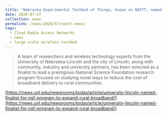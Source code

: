 ```yaml
---
title: 'Nebraska Experimental Testbed of Things, known as NEXTT, named finalist for NSF program to expand rural broadband'
date: 2020-07-27
collection: news
permalink: /news/2020/07/nextt-news/
tags:
  - Cloud Radio Access Networks
  - news
  - large-scale wireless testbed
---
```


>A team of researchers and wireless technology experts from the University of Nebraska–Lincoln and the city of Lincoln, along with community, industry and university partners, has been selected as a finalist to lead a prestigious National Science Foundation research program focused on studying novel ways to reduce the cost of broadband delivery to rural communities.

[https://news.unl.edu/newsrooms/today/article/university-lincoln-named-finalist-for-nsf-program-to-expand-rural-broadband/](https://news.unl.edu/newsrooms/today/article/university-lincoln-named-finalist-for-nsf-program-to-expand-rural-broadband/)